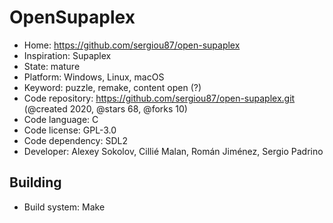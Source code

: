 # OpenSupaplex

- Home: https://github.com/sergiou87/open-supaplex
- Inspiration: Supaplex
- State: mature
- Platform: Windows, Linux, macOS
- Keyword: puzzle, remake, content open (?)
- Code repository: https://github.com/sergiou87/open-supaplex.git (@created 2020, @stars 68, @forks 10)
- Code language: C
- Code license: GPL-3.0
- Code dependency: SDL2
- Developer: Alexey Sokolov, Cillié Malan, Román Jiménez, Sergio Padrino

## Building

- Build system: Make

